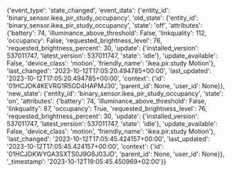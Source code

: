 

{'event_type': 'state_changed', 'event_data': {'entity_id': 'binary_sensor.ikea_pir_study_occupancy', 'old_state': {'entity_id': 'binary_sensor.ikea_pir_study_occupancy', 'state': 'off', 'attributes': {'battery': 74, 'illuminance_above_threshold': False, 'linkquality': 112, 'occupancy': False, 'requested_brightness_level': 76, 'requested_brightness_percent': 30, 'update': {'installed_version': 537011747, 'latest_version': 537011747, 'state': 'idle'}, 'update_available': False, 'device_class': 'motion', 'friendly_name': 'ikea.pir.study Motion'}, 'last_changed': '2023-10-12T17:05:20.494785+00:00', 'last_updated': '2023-10-12T17:05:20.494785+00:00', 'context': {'id': '01HCJDK4KEVRG1R5GD4HAPMJ30', 'parent_id': None, 'user_id': None}}, 'new_state': {'entity_id': 'binary_sensor.ikea_pir_study_occupancy', 'state': 'on', 'attributes': {'battery': 74, 'illuminance_above_threshold': False, 'linkquality': 87, 'occupancy': True, 'requested_brightness_level': 76, 'requested_brightness_percent': 30, 'update': {'installed_version': 537011747, 'latest_version': 537011747, 'state': 'idle'}, 'update_available': False, 'device_class': 'motion', 'friendly_name': 'ikea.pir.study Motion'}, 'last_changed': '2023-10-12T17:05:45.424157+00:00', 'last_updated': '2023-10-12T17:05:45.424157+00:00', 'context': {'id': '01HCJDKWYGA3SXTS0J9G6J03JD', 'parent_id': None, 'user_id': None}}, '_timestamp': '2023-10-12T19:05:45.450969+02:00'}}
